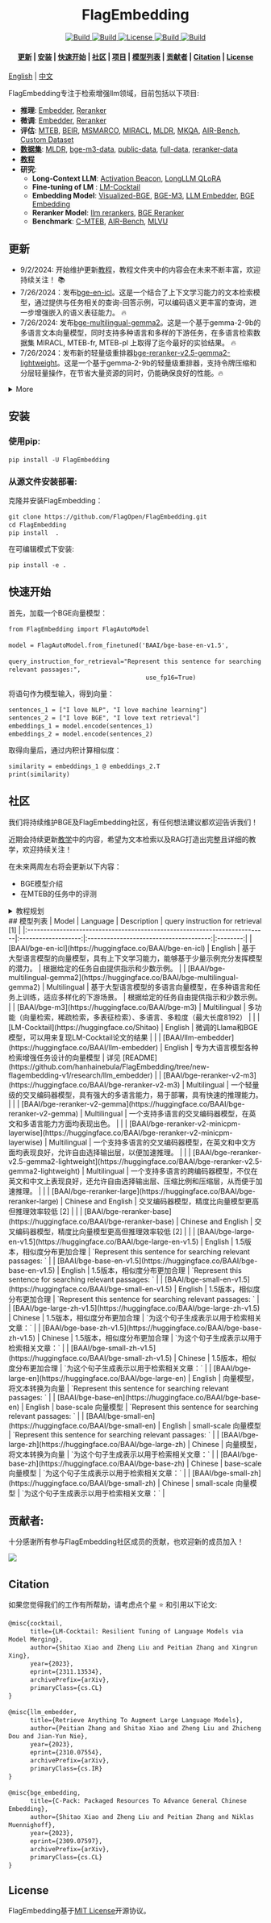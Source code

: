 <h1 align="center">FlagEmbedding</h1>
<p align="center">
    <a href="https://huggingface.co/collections/BAAI/bge-66797a74476eb1f085c7446d">
        <img alt="Build" src="https://img.shields.io/badge/BGE_series-🤗-yellow">
    </a>
    <a href="https://github.com/FlagOpen/FlagEmbedding">
            <img alt="Build" src="https://img.shields.io/badge/Contribution-Welcome-blue">
    </a>
    <a href="https://github.com/FlagOpen/FlagEmbedding/blob/master/LICENSE">
        <img alt="License" src="https://img.shields.io/badge/LICENSE-MIT-green">
    </a>
    <a href="https://huggingface.co/C-MTEB">
        <img alt="Build" src="https://img.shields.io/badge/C_MTEB-🤗-yellow">
    </a>
    <a href="https://github.com/FlagOpen/FlagEmbedding/tree/master/FlagEmbedding/baai_general_embedding">
        <img alt="Build" src="https://img.shields.io/badge/FlagEmbedding-1.1-red">
    </a>
</p>

<h4 align="center">
    <p>
        <a href=#更新>更新</a> |
        <a href=#安装>安装</a> |
        <a href=#快速开始>快速开始</a> |
        <a href=#社区>社区</a> |
        <a href="https://github.com/hanhainebula/FlagEmbedding/tree/new-flagembedding-v1/research">项目</a> |
        <a href="#模型列表">模型列表</a> |
        <a href=#贡献者>贡献者</a> |
        <a href="#citation">Citation</a> |
        <a href="#license">License</a> 
    <p>
</h4>

[English](README.md) | [中文](README_zh.md)


FlagEmbedding专注于检索增强llm领域，目前包括以下项目:

- **推理**: [Embedder](https://github.com/hanhainebula/FlagEmbedding/tree/new-flagembedding-v1/examples/inference/embedder), [Reranker](https://github.com/hanhainebula/FlagEmbedding/tree/new-flagembedding-v1/examples/inference/reranker)
- **微调**: [Embedder](https://github.com/hanhainebula/FlagEmbedding/tree/new-flagembedding-v1/examples/finetune/embedder), [Reranker](https://github.com/hanhainebula/FlagEmbedding/tree/new-flagembedding-v1/examples/finetune/reranker)
- **评估**: [MTEB](https://github.com/hanhainebula/FlagEmbedding/tree/new-flagembedding-v1/examples/evaluation#1-mteb), [BEIR](https://github.com/hanhainebula/FlagEmbedding/tree/new-flagembedding-v1/examples/evaluation#2-beir), [MSMARCO](https://github.com/hanhainebula/FlagEmbedding/tree/new-flagembedding-v1/examples/evaluation#3-msmarco), [MIRACL](https://github.com/hanhainebula/FlagEmbedding/tree/new-flagembedding-v1/examples/evaluation#4-miracl), [MLDR](https://github.com/hanhainebula/FlagEmbedding/tree/new-flagembedding-v1/examples/evaluation#5-mldr), [MKQA](https://github.com/hanhainebula/FlagEmbedding/tree/new-flagembedding-v1/examples/evaluation#6-mkqa), [AIR-Bench](https://github.com/hanhainebula/FlagEmbedding/tree/new-flagembedding-v1/examples/evaluation#7-air-bench), [Custom Dataset](https://github.com/hanhainebula/FlagEmbedding/tree/new-flagembedding-v1/examples/evaluation#8-custom-dataset)
- **[数据集](https://github.com/hanhainebula/FlagEmbedding/tree/new-flagembedding-v1/dataset)**: [MLDR](https://huggingface.co/datasets/Shitao/MLDR), [bge-m3-data](https://huggingface.co/datasets/Shitao/bge-m3-data), [public-data](https://huggingface.co/datasets/cfli/bge-e5data), [full-data](https://huggingface.co/datasets/cfli/bge-full-data), [reranker-data](Shitao/bge-reranker-data)
- **[教程](https://github.com/hanhainebula/FlagEmbedding/tree/new-flagembedding-v1/Tutorials)**
- **研究**:
  - **Long-Context LLM**: [Activation Beacon](https://github.com/hanhainebula/FlagEmbedding/tree/new-flagembedding-v1/research/Long_LLM/activation_beacon), [LongLLM QLoRA](https://github.com/hanhainebula/FlagEmbedding/tree/new-flagembedding-v1/research/Long_LLM/longllm_qlora)
  - **Fine-tuning of LM** : [LM-Cocktail](https://github.com/hanhainebula/FlagEmbedding/tree/new-flagembedding-v1/research/LM_Cocktail)
  - **Embedding Model**: [Visualized-BGE](https://github.com/hanhainebula/FlagEmbedding/tree/new-flagembedding-v1/research/visual_bge), [BGE-M3](https://github.com/hanhainebula/FlagEmbedding/tree/new-flagembedding-v1/research/BGE_M3), [LLM Embedder](https://github.com/hanhainebula/FlagEmbedding/tree/new-flagembedding-v1/research/llm_embedder), [BGE Embedding](https://github.com/hanhainebula/FlagEmbedding/tree/new-flagembedding-v1/research/baai_general_embedding)
  - **Reranker Model**: [llm rerankers](https://github.com/hanhainebula/FlagEmbedding/tree/new-flagembedding-v1/research/llm_reranker), [BGE Reranker](https://github.com/hanhainebula/FlagEmbedding/tree/new-flagembedding-v1/research/reranker)
  - **Benchmark**: [C-MTEB](https://github.com/hanhainebula/FlagEmbedding/tree/new-flagembedding-v1/research/C_MTEB), [AIR-Bench](https://github.com/AIR-Bench/AIR-Bench), [MLVU](https://github.com/JUNJIE99/MLVU)

## 更新
- 9/2/2024: 开始维护更新[教程](./Tutorials/)，教程文件夹中的内容会在未来不断丰富，欢迎持续关注！ :books:
- 7/26/2024：发布[bge-en-icl](https://huggingface.co/BAAI/bge-en-icl)。这是一个结合了上下文学习能力的文本检索模型，通过提供与任务相关的查询-回答示例，可以编码语义更丰富的查询，进一步增强嵌入的语义表征能力。 :fire:
- 7/26/2024: 发布[bge-multilingual-gemma2](https://huggingface.co/BAAI/bge-multilingual-gemma2)。这是一个基于gemma-2-9b的多语言文本向量模型，同时支持多种语言和多样的下游任务，在多语言检索数据集 MIRACL, MTEB-fr, MTEB-pl 上取得了迄今最好的实验结果。 :fire:
- 7/26/2024：发布新的轻量级重排器[bge-reranker-v2.5-gemma2-lightweight](https://huggingface.co/BAAI/bge-reranker-v2.5-gemma2-lightweight)。这是一个基于gemma-2-9b的轻量级重排器，支持令牌压缩和分层轻量操作，在节省大量资源的同时，仍能确保良好的性能。:fire:

<details>
  <summary>More</summary>

- 6/7/2024: 发布首个专为长视频理解设计的全面评测基准[MLVU](https://github.com/JUNJIE99/MLVU)。MLVU拥有丰富的视频时长范围，多样化的视频来源，以及多个专为长视频理解设计的评估任务。 :fire:
- 5/21/2024：联合 Jina AI、Zilliz、HuggingFace 等机构发布评测基准 [AIR-Bench](https://github.com/AIR-Bench/AIR-Bench)，针对检索任务和 RAG 场景设计。AIR-Bench 首次提出在检索任务中使用 LLMs 自动化生产评估数据，避免模型过拟合测试数据。AIR-Bench 不需要人工参与标注数据，因而可以更灵活覆盖更多垂直领域和不同语种。同时 AIR-Bench 会定期进行更新从而满足社区不断变化的评测需求。[Leaderboard](https://huggingface.co/spaces/AIR-Bench/leaderboard) :fire:
- 4/30/2024: 发布[Llama-3-8B-Instruct-80K-QLoRA](https://huggingface.co/namespace-Pt/Llama-3-8B-Instruct-80K-QLoRA), 其通过在少量合成的长文本数据上的QLoRA训练，有效地将Llama-3-8B-Instruct的上下文长度从8K扩展到80K。详见[代码](https://github.com/hanhainebula/FlagEmbedding/tree/new-flagembedding-v1/research/Long_LLM/longllm_qlora) :fire:
- 3/18/2024: 发布新的[rerankers](https://github.com/hanhainebula/FlagEmbedding/tree/new-flagembedding-v1/research/llm_reranker), 拥有更好的性能同时支持多语言和长文本。 :fire:
- 3/18/2024: 发布[Visualized-BGE](https://github.com/hanhainebula/FlagEmbedding/tree/new-flagembedding-v1/research/visual_bge)，该项目通过引入image token embedding赋予BGE视觉编码能力。Visualized-BGE可以对混合图文数据进行编码，用于广泛的混合模态检索任务。 :fire:
- 1/30/2024: 发布**BGE-M3**, 第一个具有多功能、多语言和多粒度特性的文本检索模型，高效支持多语言（100+语言）、长文本（至多8192长度的输入文本）、和混合检索（稠密、稀疏、多向量）。 详见[report](https://github.com/FlagOpen/FlagEmbedding/blob/master/FlagEmbedding/BGE_M3/BGE_M3.pdf)和[代码](https://github.com/hanhainebula/FlagEmbedding/tree/new-flagembedding-v1/research/BGE_M3)  :fire:
- 1/9/2024: 发布[Activation-Beacon](https://github.com/hanhainebula/FlagEmbedding/tree/new-flagembedding-v1/research/Long_LLM/activation_beacon), 一个有效、高效、兼容、低成本（训练）的扩展大预言模型上下文长度的方法。[技术报告](https://arxiv.org/abs/2401.03462) 
- 12/24/2023: 发布**LLaRA**, 一个基于LLaMA-7B的稠密检索模型, MS MARCO与BEIR上取得了迄今最好的实验结果. 模型与代码将会陆续开源. 敬请关注. [技术报告](https://arxiv.org/abs/2312.15503) 和 [代码](https://github.com/hanhainebula/FlagEmbedding/tree/new-flagembedding-v1/research/LLARA)
- 11/23/2023: 发布[LM-Cocktail](https://github.com/hanhainebula/FlagEmbedding/tree/new-flagembedding-v1/research/LM_Cocktail), 一种通过模型融合在微调时保持原有模型通用能力的方法. [技术报告](https://arxiv.org/abs/2311.13534) 
- 10/12/2023: 发布 [LLM-Embedder](https://github.com/hanhainebula/FlagEmbedding/tree/new-flagembedding-v1/research/llm_embedder), 专为大语言模型**各种检索增强任务设计**的英文向量模型。[技术报告](https://arxiv.org/pdf/2310.07554.pdf) 
- 09/15/2023: 发布 [技术报告](https://arxiv.org/pdf/2309.07597.pdf) 和 [数据集](https://data.baai.ac.cn/details/BAAI-MTP).
- 09/12/2023: 更新：
    - **新增重排模型**：开源交叉编码器模型bge-reranker，具有比向量模型更强大的排序能力。非常建议使用或者微调它来重新排序向量模型返回的top-k文档，提高最终结果的相关性。
    - **更新向量模型**：发布bge-*-v1.5向量模型，缓解相似度分布问题，提升无指令情况下的检索能力（但检索任务仍建议使用指令）
- 09/07/2023: 更新[微调代码](https://github.com/hanhainebula/FlagEmbedding/tree/new-flagembedding-v1/research/baai_general_embedding): 增加难负样本挖掘脚本，增加指令参数方便在微调中添加指令.
- 08/09/2023: BGE模型整合入Langchain, 可以在langchain中非常简单的[使用它](#using-langchain); C-MTEB中文榜单已[在线更新](https://huggingface.co/spaces/mteb/leaderboard).  
- 08/05/2023: 发布更小的模型(base, small), **在同尺寸模型中取得最好的性能！ 🤗**
- 08/02/2023: :tada: :tada: 发布中英文向量模型BGE(BAAI General Embedding的缩写), **在MTEB和C-MTEB榜单上取得最好的性能** 
- 08/01/2023: 发布大规模中文文本向量[评测榜单](https://github.com/hanhainebula/FlagEmbedding/tree/new-flagembedding-v1/research/C_MTEB) (**C-MTEB**), 其包括31个测试任务.   

</details>


## 安装
### 使用pip:
```
pip install -U FlagEmbedding
```
### 从源文件安装部署:

克隆并安装FlagEmbedding：
```
git clone https://github.com/FlagOpen/FlagEmbedding.git
cd FlagEmbedding
pip install  .
```
在可编辑模式下安装:
```
pip install -e .
```

## 快速开始
首先，加载一个BGE向量模型：
```
from FlagEmbedding import FlagAutoModel

model = FlagAutoModel.from_finetuned('BAAI/bge-base-en-v1.5',
                                      query_instruction_for_retrieval="Represent this sentence for searching relevant passages:",
                                      use_fp16=True)
```
将语句作为模型输入，得到向量：
```
sentences_1 = ["I love NLP", "I love machine learning"]
sentences_2 = ["I love BGE", "I love text retrieval"]
embeddings_1 = model.encode(sentences_1)
embeddings_2 = model.encode(sentences_2)
```
取得向量后，通过内积计算相似度：
```
similarity = embeddings_1 @ embeddings_2.T
print(similarity)
```

## 社区

我们将持续维护BGE及FlagEmbedding社区，有任何想法建议都欢迎告诉我们！

近期会持续更新[教学](./Tutorials/)中的内容，希望为文本检索以及RAG打造出完整且详细的教学，欢迎持续关注！

在未来两周左右将会更新以下内容：

- BGE模型介绍
- 在MTEB的任务中的评测

<details>
  <summary>教程规划</summary>
    <img src="./Tutorials/tutorial_map.png"/>
</details>
## 模型列表
| Model                                                                     |      Language       |              Description               | query instruction for retrieval [1] |
|:--------------------------------------------------------------------------|:-------------------:|:--------------------------------------:|:--------:|
| [BAAI/bge-en-icl](https://huggingface.co/BAAI/bge-en-icl) | English | 基于大型语言模型的向量模型，具有上下文学习能力，能够基于少量示例充分发挥模型的潜力。 |            根据给定的任务自由提供指示和少数示例。            |
| [BAAI/bge-multilingual-gemma2](https://huggingface.co/BAAI/bge-multilingual-gemma2) | Multilingual | 基于大型语言模型的多语言向量模型，在多种语言和任务上训练，适应多样化的下游场景。 |            根据给定的任务自由提供指示和少数示例。            |
| [BAAI/bge-m3](https://huggingface.co/BAAI/bge-m3)                   |    Multilingual     | 多功能（向量检索，稀疏检索，多表征检索）、多语言、多粒度（最大长度8192） |  |
| [LM-Cocktail](https://huggingface.co/Shitao)                              |       English       | 微调的Llama和BGE模型，可以用来复现LM-Cocktail论文的结果  |  |
| [BAAI/llm-embedder](https://huggingface.co/BAAI/llm-embedder)             |       English       |         专为大语言模型各种检索增强任务设计的向量模型         | 详见 [README](https://github.com/hanhainebula/FlagEmbedding/tree/new-flagembedding-v1/research/llm_embedder) |
| [BAAI/bge-reranker-v2-m3](https://huggingface.co/BAAI/bge-reranker-v2-m3) |    Multilingual     | 一个轻量级的交叉编码器模型，具有强大的多语言能力，易于部署，具有快速的推理能力。 |                                                              |
| [BAAI/bge-reranker-v2-gemma](https://huggingface.co/BAAI/bge-reranker-v2-gemma) |    Multilingual     | 一个支持多语言的交叉编码器模型，在英文和多语言能力方面均表现出色。 |                                                              |
| [BAAI/bge-reranker-v2-minicpm-layerwise](https://huggingface.co/BAAI/bge-reranker-v2-minicpm-layerwise) |    Multilingual     | 一个支持多语言的交叉编码器模型，在英文和中文方面均表现良好，允许自由选择输出层，以便加速推理。 |                                                              |
| [BAAI/bge-reranker-v2.5-gemma2-lightweight](https://huggingface.co/BAAI/bge-reranker-v2.5-gemma2-lightweight) |    Multilingual     | 一个支持多语言的跨编码器模型，不仅在英文和中文上表现良好，还允许自由选择输出层、压缩比例和压缩层，从而便于加速推理。 |  |
| [BAAI/bge-reranker-large](https://huggingface.co/BAAI/bge-reranker-large) | Chinese and English |      交叉编码器模型，精度比向量模型更高但推理效率较低 [2]      |   |
| [BAAI/bge-reranker-base](https://huggingface.co/BAAI/bge-reranker-base)   | Chinese and English |      交叉编码器模型，精度比向量模型更高但推理效率较低 [2]      |   |
| [BAAI/bge-large-en-v1.5](https://huggingface.co/BAAI/bge-large-en-v1.5)   |       English       |            1.5版本，相似度分布更加合理             | `Represent this sentence for searching relevant passages: `  |
| [BAAI/bge-base-en-v1.5](https://huggingface.co/BAAI/bge-base-en-v1.5)     |       English       |            1.5版本，相似度分布更加合理             | `Represent this sentence for searching relevant passages: `  |
| [BAAI/bge-small-en-v1.5](https://huggingface.co/BAAI/bge-small-en-v1.5)   |       English       |            1.5版本，相似度分布更加合理             | `Represent this sentence for searching relevant passages: `  |
| [BAAI/bge-large-zh-v1.5](https://huggingface.co/BAAI/bge-large-zh-v1.5)   |       Chinese       |            1.5版本，相似度分布更加合理             | `为这个句子生成表示以用于检索相关文章：`  |
| [BAAI/bge-base-zh-v1.5](https://huggingface.co/BAAI/bge-base-zh-v1.5)     |       Chinese       |            1.5版本，相似度分布更加合理             | `为这个句子生成表示以用于检索相关文章：`  |
| [BAAI/bge-small-zh-v1.5](https://huggingface.co/BAAI/bge-small-zh-v1.5)   |       Chinese       |            1.5版本，相似度分布更加合理             | `为这个句子生成表示以用于检索相关文章：`  |
| [BAAI/bge-large-en](https://huggingface.co/BAAI/bge-large-en)             |       English       |             向量模型，将文本转换为向量              | `Represent this sentence for searching relevant passages: `  |
| [BAAI/bge-base-en](https://huggingface.co/BAAI/bge-base-en)               |       English       |            base-scale 向量模型             | `Represent this sentence for searching relevant passages: `  |
| [BAAI/bge-small-en](https://huggingface.co/BAAI/bge-small-en)             |       English       |            small-scale 向量模型            | `Represent this sentence for searching relevant passages: `  |
| [BAAI/bge-large-zh](https://huggingface.co/BAAI/bge-large-zh)             |       Chinese       |             向量模型，将文本转换为向量              | `为这个句子生成表示以用于检索相关文章：`  |
| [BAAI/bge-base-zh](https://huggingface.co/BAAI/bge-base-zh)               |       Chinese       |            base-scale 向量模型             | `为这个句子生成表示以用于检索相关文章：`  |
| [BAAI/bge-small-zh](https://huggingface.co/BAAI/bge-small-zh)             |       Chinese       |            small-scale 向量模型            | `为这个句子生成表示以用于检索相关文章：`  |




## 贡献者:

十分感谢所有参与FlagEmbedding社区成员的贡献，也欢迎新的成员加入！

<a href="https://github.com/FlagOpen/FlagEmbedding/graphs/contributors">
  <img src="https://contrib.rocks/image?repo=FlagOpen/FlagEmbedding" />
</a>



## Citation

如果您觉得我们的工作有所帮助，请考虑点个星 :star: 和引用以下论文:
```
@misc{cocktail,
      title={LM-Cocktail: Resilient Tuning of Language Models via Model Merging}, 
      author={Shitao Xiao and Zheng Liu and Peitian Zhang and Xingrun Xing},
      year={2023},
      eprint={2311.13534},
      archivePrefix={arXiv},
      primaryClass={cs.CL}
}

@misc{llm_embedder,
      title={Retrieve Anything To Augment Large Language Models}, 
      author={Peitian Zhang and Shitao Xiao and Zheng Liu and Zhicheng Dou and Jian-Yun Nie},
      year={2023},
      eprint={2310.07554},
      archivePrefix={arXiv},
      primaryClass={cs.IR}
}

@misc{bge_embedding,
      title={C-Pack: Packaged Resources To Advance General Chinese Embedding}, 
      author={Shitao Xiao and Zheng Liu and Peitian Zhang and Niklas Muennighoff},
      year={2023},
      eprint={2309.07597},
      archivePrefix={arXiv},
      primaryClass={cs.CL}
}
```

## License
FlagEmbedding基于[MIT License](LICENSE)开源协议。



